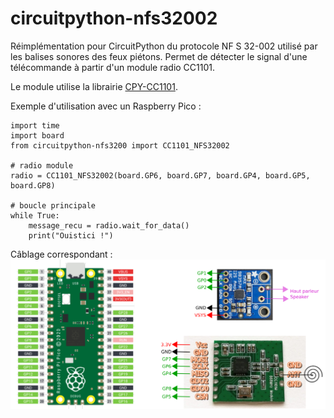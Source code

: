 # circuitpython-nfs32002

Réimplémentation pour CircuitPython du protocole NF S 32-002 utilisé par les balises sonores des feux piétons. Permet de détecter le signal d'une télécommande à partir d'un module radio CC1101.

Le module utilise la librairie [CPY-CC1101](https://github.com/unixb0y/CPY-CC1101).

Exemple d'utilisation avec un Raspberry Pico :

```python=
import time
import board
from circuitpython-nfs3200 import CC1101_NFS32002

# radio module
radio = CC1101_NFS32002(board.GP6, board.GP7, board.GP4, board.GP5, board.GP8)

# boucle principale
while True:
    message_recu = radio.wait_for_data()    
    print("Ouistici !")
```
Câblage correspondant :
![plan de cablage](plan_balise_circuitpython.png)
